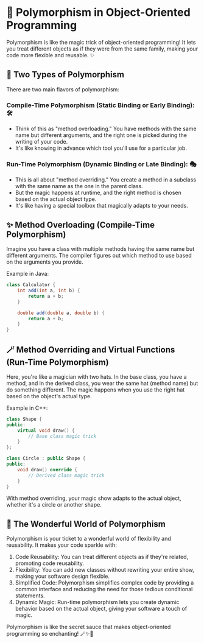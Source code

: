 # 🌟 Polymorphism in Object-Oriented Programming
Polymorphism is like the magic trick of object-oriented programming! It lets you treat different objects as if they were from the same family, making your code more flexible and reusable. ✨

## 🚀 Two Types of Polymorphism
There are two main flavors of polymorphism:

### **Compile-Time Polymorphism (Static Binding or Early Binding): 🛠️**

* Think of this as "method overloading." You have methods with the same name but different arguments, and the right one is picked during the writing of your code.
* It's like knowing in advance which tool you'll use for a particular job.
### **Run-Time Polymorphism (Dynamic Binding or Late Binding): 🎭**

- This is all about "method overriding." You create a method in a subclass with the same name as the one in the parent class.
- But the magic happens at runtime, and the right method is chosen based on the actual object type.
- It's like having a special toolbox that magically adapts to your needs.
## ✨ Method Overloading (Compile-Time Polymorphism)
Imagine you have a class with multiple methods having the same name but different arguments. The compiler figures out which method to use based on the arguments you provide.

Example in Java:

```java
class Calculator {
    int add(int a, int b) {
        return a + b;
    }

    double add(double a, double b) {
        return a + b;
    }
}
```
## 🪄 Method Overriding and Virtual Functions (Run-Time Polymorphism)
Here, you're like a magician with two hats. In the base class, you have a method, and in the derived class, you wear the same hat (method name) but do something different. The magic happens when you use the right hat based on the object's actual type.

Example in C++:


```cpp
class Shape {
public:
    virtual void draw() {
        // Base class magic trick
    }
};

class Circle : public Shape {
public:
    void draw() override {
        // Derived class magic trick
    }
}
```
With method overriding, your magic show adapts to the actual object, whether it's a circle or another shape.

## 🌈 The Wonderful World of Polymorphism
Polymorphism is your ticket to a wonderful world of flexibility and reusability. It makes your code sparkle with:

1. Code Reusability: You can treat different objects as if they're related, promoting code reusability.
1. Flexibility: You can add new classes without rewriting your entire show, making your software design flexible.
1. Simplified Code: Polymorphism simplifies complex code by providing a common interface and reducing the need for those tedious conditional statements.
1. Dynamic Magic: Run-time polymorphism lets you create dynamic behavior based on the actual object, giving your software a touch of magic.

Polymorphism is like the secret sauce that makes object-oriented programming so enchanting! 🪄✨🎩